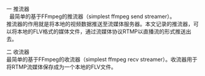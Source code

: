 
一 推流器 \
   最简单的基于FFmpeg的推流器（simplest ffmpeg send streamer）。\
   推流器的作用就是将本地的视频数据推送至流媒体服务器。本文记录的推流器，可以将本地的FLV格式的媒体文件，通过流媒体协议RTMP以直播流的形式推送出去。

二 收流器 \
   最简单的基于FFmpeg的收流器（simplest ffmpeg recv streamer）。收流器用于将RTMP流媒体保存成为一个本地的FLV文件。


